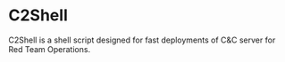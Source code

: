 # C2Shell
C2Shell is a shell script designed for fast deployments of C&amp;C server for Red Team Operations.
